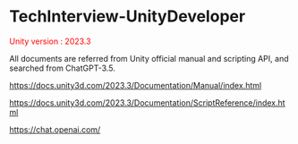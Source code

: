 # TechInterview-UnityDeveloper

<span style="color: red">Unity version : 2023.3</span>

All documents are referred from Unity official manual and scripting API,
and searched from ChatGPT-3.5.

https://docs.unity3d.com/2023.3/Documentation/Manual/index.html

https://docs.unity3d.com/2023.3/Documentation/ScriptReference/index.html

https://chat.openai.com/